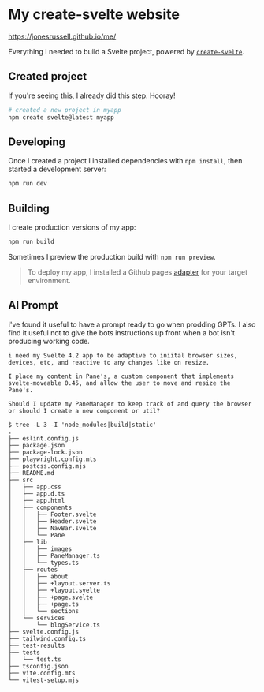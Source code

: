 # My create-svelte website

https://jonesrussell.github.io/me/

Everything I needed to build a Svelte project, powered by [`create-svelte`](https://github.com/sveltejs/kit/tree/main/packages/create-svelte).

## Created project

If you're seeing this, I already did this step. Hooray!

```bash
# created a new project in myapp
npm create svelte@latest myapp
```

## Developing

Once I created a project I installed dependencies with `npm install`, then started a development server:

```bash
npm run dev
```

## Building

I create production versions of my app:

```bash
npm run build
```

Sometimes I preview the production build with `npm run preview`.

> To deploy my app, I installed a Github pages [adapter](https://www.sveltesociety.dev/packages?category=sveltekit-adapters#svelte-adapter-github) for your target environment.

## AI Prompt
I've found it useful to have a prompt ready to go when prodding GPTs. I also find it useful not to give the bots instructions up front when a bot isn't producing working code.

```
i need my Svelte 4.2 app to be adaptive to iniital browser sizes, devices, etc, and reactive to any changes like on resize.

I place my content in Pane's, a custom component that implements svelte-moveable 0.45, and allow the user to move and resize the Pane's.

Should I update my PaneManager to keep track of and query the browser or should I create a new component or util?

$ tree -L 3 -I 'node_modules|build|static'
.
├── eslint.config.js
├── package.json
├── package-lock.json
├── playwright.config.mts
├── postcss.config.mjs
├── README.md
├── src
│   ├── app.css
│   ├── app.d.ts
│   ├── app.html
│   ├── components
│   │   ├── Footer.svelte
│   │   ├── Header.svelte
│   │   ├── NavBar.svelte
│   │   └── Pane
│   ├── lib
│   │   ├── images
│   │   ├── PaneManager.ts
│   │   └── types.ts
│   ├── routes
│   │   ├── about
│   │   ├── +layout.server.ts
│   │   ├── +layout.svelte
│   │   ├── +page.svelte
│   │   ├── +page.ts
│   │   └── sections
│   └── services
│       └── blogService.ts
├── svelte.config.js
├── tailwind.config.ts
├── test-results
├── tests
│   └── test.ts
├── tsconfig.json
├── vite.config.mts
└── vitest-setup.mjs
```
